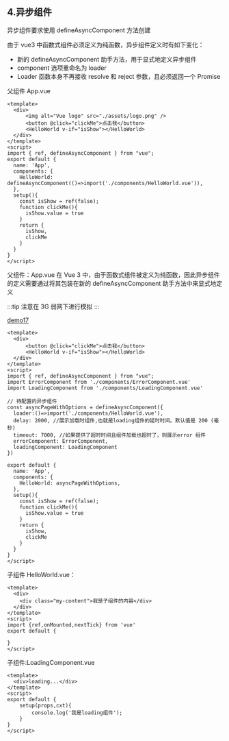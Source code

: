 ## 4.异步组件

异步组件要求使用 defineAsyncComponent 方法创建

由于 vue3 中函数式组件必须定义为纯函数，异步组件定义时有如下变化：

- 新的 defineAsyncComponent 助手方法，用于显式地定义异步组件
- component 选项重命名为 loader
- Loader 函数本身不再接收 resolve 和 reject 参数，且必须返回一个 Promise

父组件 App.vue

```vue
<template>
  <div>
      <img alt="Vue logo" src="./assets/logo.png" />
      <button @click="clickMe">点击我</button>
      <HelloWorld v-if="isShow"></HelloWorld>
  </div>
</template>
<script>
import { ref, defineAsyncComponent } from "vue";
export default {
  name: 'App',
  components: {
    HelloWorld: defineAsyncComponent(()=>import('./components/HelloWorld.vue')),
  },
  setup(){
    const isShow = ref(false);
    function clickMe(){
      isShow.value = true
    }
    return {
      isShow,
      clickMe
    }
  }
}
</script>
```

父组件：App.vue
在 Vue 3 中，由于函数式组件被定义为纯函数，因此异步组件的定义需要通过将其包装在新的 defineAsyncComponent 助手方法中来显式地定义 

:::tip
注意在 3G 弱网下进行模拟
:::

[demo17](###)

```vue
<template>
  <div>
      <button @click="clickMe">点击我</button>
      <HelloWorld v-if="isShow"></HelloWorld>
  </div>
</template>
<script>
import { ref, defineAsyncComponent } from "vue";
import ErrorComponent from './components/ErrorComponent.vue'
import LoadingComponent from './components/LoadingComponent.vue'

// 待配置的异步组件
const asyncPageWithOptions = defineAsyncComponent({
  loader:()=>import('./components/HelloWorld.vue'),
  delay: 2000, //展示加载时组件,也就是loading组件的延时时间。默认值是 200 (毫秒)
  timeout: 7000, //如果提供了超时时间且组件加载也超时了，则展示error 组件
  errorComponent: ErrorComponent,
  loadingComponent: LoadingComponent
})

export default {
  name: 'App',
  components: {
    HelloWorld: asyncPageWithOptions,
  },
  setup(){
    const isShow = ref(false);
    function clickMe(){
      isShow.value = true
    }
    return {
      isShow,
      clickMe
    }
  }
}
</script>
```
子组件 HelloWorld.vue：

```vue
<template>
  <div>
    <div class="my-content">我是子组件的内容</div>
  </div>
</template>
<script>
import {ref,onMounted,nextTick} from 'vue' 
export default {

}
</script>
```

子组件:LoadingComponent.vue

```vue
<template>
  <div>loading...</div>
</template>
<script>
export default {
    setup(props,cxt){
        console.log('我是loading组件');
    }
}
</script>
```